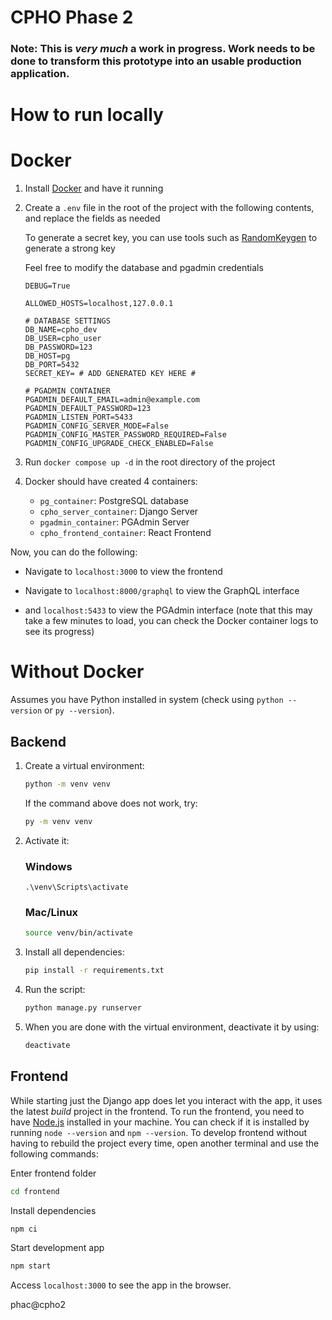 # CPHO Phase 2

### Note: This is _very much_ a work in progress. Work needs to be done to transform this prototype into an usable production application.

# How to run locally

# Docker

1. Install [Docker](https://docs.docker.com/install/) and have it running

2. Create a `.env` file in the root of the project with the following contents, and replace the fields as needed

   To generate a secret key, you can use tools such as [RandomKeygen](https://randomkeygen.com) to generate a strong key

   Feel free to modify the database and pgadmin credentials

   ```
   DEBUG=True

   ALLOWED_HOSTS=localhost,127.0.0.1

   # DATABASE SETTINGS
   DB_NAME=cpho_dev
   DB_USER=cpho_user
   DB_PASSWORD=123
   DB_HOST=pg
   DB_PORT=5432
   SECRET_KEY= # ADD GENERATED KEY HERE #

   # PGADMIN CONTAINER
   PGADMIN_DEFAULT_EMAIL=admin@example.com
   PGADMIN_DEFAULT_PASSWORD=123
   PGADMIN_LISTEN_PORT=5433
   PGADMIN_CONFIG_SERVER_MODE=False
   PGADMIN_CONFIG_MASTER_PASSWORD_REQUIRED=False
   PGADMIN_CONFIG_UPGRADE_CHECK_ENABLED=False
   ```

3. Run `docker compose up -d` in the root directory of the project

4. Docker should have created 4 containers:
   - `pg_container`: PostgreSQL database
   - `cpho_server_container`: Django Server
   - `pgadmin_container`: PGAdmin Server
   - `cpho_frontend_container`: React Frontend

Now, you can do the following:

- Navigate to `localhost:3000` to view the frontend

- Navigate to `localhost:8000/graphql` to view the GraphQL interface

- and `localhost:5433` to view the PGAdmin interface (note that this may take a few minutes to load, you can check the Docker container logs to see its progress)

# Without Docker

Assumes you have Python installed in system (check using `python --version` or `py --version`).

## Backend

1. Create a virtual environment:

   ```bash
   python -m venv venv
   ```

   If the command above does not work, try:

   ```bash
   py -m venv venv
   ```

2. Activate it:

   ### Windows

   ```
   .\venv\Scripts\activate
   ```

   ### Mac/Linux

   ```bash
   source venv/bin/activate
   ```

3. Install all dependencies:

   ```bash
   pip install -r requirements.txt
   ```

4. Run the script:

   ```bash
   python manage.py runserver
   ```

5. When you are done with the virtual environment, deactivate it by using:

   ```bash
   deactivate
   ```

## Frontend

While starting just the Django app does let you interact with the app, it uses the latest _build_ project in the frontend.
To run the frontend, you need to have [Node.js](https://nodejs.org/en/) installed in your machine. You can check if it is installed by running `node --version` and `npm --version`.
To develop frontend without having to rebuild the project every time, open another terminal and use the following commands:

Enter frontend folder

```bash
cd frontend
```

Install dependencies

```bash
npm ci
```

Start development app

```bash
npm start
```

Access `localhost:3000` to see the app in the browser.

phac@cpho2
